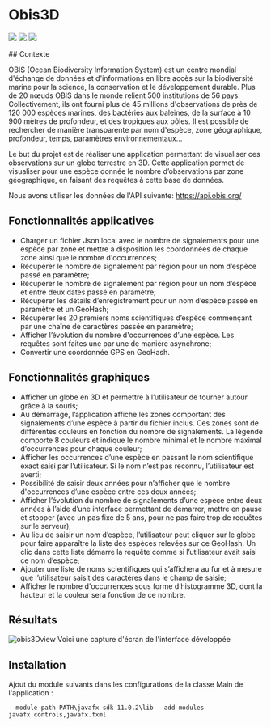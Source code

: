 # Obis3D

<p float="left">
  <img src="https://img.shields.io/badge/IntelliJ_IDEA-000000.svg?style=for-the-badge&logo=intellij-idea&logoColor=white"/>
  <img src="https://img.shields.io/badge/Java-ED8B00?style=for-the-badge&logo=java&logoColor=white"/>
  <img src="https://img.shields.io/badge/Junit5-25A162?style=for-the-badge&logo=junit5&logoColor=white"/>
</p>
## Contexte

OBIS (Ocean Biodiversity Information System) est un centre mondial d'échange de données et d'informations en libre accès sur la biodiversité marine 
pour la science, la conservation et le développement durable. Plus de 20 nœuds OBIS dans le monde relient 500 institutions de 56 pays. 
Collectivement, ils ont fourni plus de 45 millions d'observations de près de 120 000 espèces marines, des bactéries aux baleines, de la surface 
à 10 900 mètres de profondeur, et des tropiques aux pôles. Il est possible de rechercher de manière transparente par nom d'espèce, zone géographique, 
profondeur, temps, paramètres environnementaux... 

Le but du projet est de réaliser une application permettant de visualiser ces observations sur un globe terrestre en 3D. Cette application 
permet de visualiser pour une espèce donnée le nombre d’observations par zone géographique, en faisant des 
requêtes à cette base de données.  

Nous avons utiliser les données de l'API suivante: https://api.obis.org/  

## Fonctionnalités applicatives

- Charger un fichier Json local avec le nombre de signalements pour une espèce par zone et mettre à disposition les coordonnées de chaque zone ainsi que le nombre d'occurrences;
- Récupérer le nombre de signalement par région pour un nom d’espèce passé en paramètre;
- Récupérer le nombre de signalement par région pour un nom d’espèce et entre deux dates passé en paramètre;
- Récupérer les détails d’enregistrement pour un nom d’espèce passé en paramètre et un GeoHash;
- Récupérer les 20 premiers noms scientifiques d’espèce commençant par une chaîne de caractères passée en paramètre;
- Afficher l’évolution du nombre d'occurrences d’une espèce. Les requêtes sont faites une par une de manière asynchrone;
- Convertir une coordonnée GPS en GeoHash.

## Fonctionnalités graphiques
- Afficher un globe en 3D et permettre à l’utilisateur de tourner autour grâce à la souris;
- Au démarrage, l’application affiche les zones comportant des signalements d’une espèce à partir du fichier inclus. Ces zones sont de différentes couleurs en fonction du nombre de signalements. La  légende comporte 8 couleurs et indique le nombre minimal et le nombre maximal d’occurrences pour chaque couleur;
- Afficher les occurrences d’une espèce en passant le nom scientifique exact saisi par l’utilisateur. Si le nom n’est pas reconnu, l’utilisateur est averti;
- Possibilité de saisir deux années pour n’afficher que le nombre d'occurrences d’une espèce entre ces deux  années;
- Afficher l’évolution du nombre de signalements d’une espèce entre deux années à l’aide d’une interface permettant de démarrer, mettre en pause et stopper (avec un pas fixe de 5 ans, pour ne pas faire trop de requêtes sur le serveur);
- Au lieu de saisir un nom d’espèce, l’utilisateur peut cliquer sur le globe pour faire apparaître la liste des espèces relevées sur ce GeoHash. Un clic dans cette liste démarre la requête comme si l’utilisateur avait saisi ce nom d’espèce;
- Ajouter une liste de noms scientifiques qui s’affichera au fur et à mesure que l’utilisateur saisit des caractères dans le champ de saisie;
- Afficher le nombre d'occurrences sous forme d’histogramme 3D, dont la hauteur et la couleur sera fonction de ce nombre.

## Résultats

![obis3Dview](https://user-images.githubusercontent.com/82103105/185962715-a4de2a5d-5466-4980-b0fa-04a06bf2a423.png)
Voici une capture d'écran de l'interface développée

## Installation

Ajout du module suivants dans les configurations de la classe Main de l'application :
```
--module-path PATH\javafx-sdk-11.0.2\lib --add-modules javafx.controls,javafx.fxml 
```

